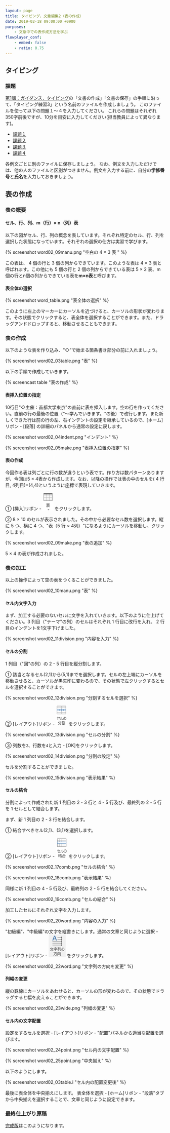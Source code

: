 ```yaml
---
layout: page
title: タイピング，文章編集2（表の作成）
date: 2019-02-18 09:00:00 +0900
purposes:
    - 文章中での表作成方法を学ぶ
flowplayer_conf:
    - embed: false
    - ratio: 0.75
---
```



タイピング
--------------------
### 課題

[第1講：ガイダンス，タイピング](../appendix/typing.html)の「文書の作成」「文書の保存」の手順に沿って、「タイピング練習3」という名前のファイルを作成しましょう。
このファイルを使って以下の問題１〜４を入力してください。
これらの問題はそれぞれ350字前後ですが、10分を目安に入力してください(担当教員によって異なります)。

-   [課題１](./typing_1R.pdf)
-   [課題２](./typing_2R.pdf)
-   [課題３](./typing_3R.pdf)
-   [課題４](./typing_4R.pdf)

各例文ごとに別のファイルに保存しましょう。
なお、例文を入力しただけでは、他の人のファイルと区別がつきません。例文を入力する前に、自分の**学修番号**と**氏名**を入力しておきましょう。

表の作成
--------------------
### 表の概要

#### セル、行、列、m（行）&times; n（列）表

以下の図がセル、行、列の概念を表しています。それぞれ特定のセル、行、列を選択した状態になっています。それぞれの選択の仕方は実習で学びます。

{% screenshot word02_09manu.png "空白の 4 &times; 3 表 " %}

この表は、 4 個の行と 3 個の列からできています。このような表は 4 &times; 3 表と呼ばれます。この他にも 5 個の行と 2 個の列からできている表は 5 &times; 2 表、m個の行とn個の列からできている表を**m&times;n表**と呼びます。

#### 表全体の選択

{% screenshot word_table.png "表全体の選択" %}

このように左上のマーカーにカーソルを近づけると、カーソルの形状が変わります。その状態でクリックすると、表全体を選択することができます。また、ドラッグアンドドロップすると、移動させることもできます。

### 表の作成

以下のような表を作り込み、"◇"で始まる箇条書き部分の前に入れましょう。

{% screenshot word02_03table.png "表" %}

以下の手順で作成していきます。

{% screencast table "表の作成" %}

#### 表挿入位置の指定

10行目"◇主催：首都大学東京"の直前に表を挿入します。空の行を作ってください。直前の行の最後の位置（"～学んでいきます。"の後）で改行します。また新しくできた行は前の行の左、右インデントの設定を継承しているので、[ホーム] リボン - [段落] の詳細のパネルから通常の設定に戻します。

{% screenshot word02_04indent.png "インデント" %}

{% screenshot word02_05make.png "表挿入位置の指定" %}

#### 表の作成

今回作る表は列ごとに行の数が違うという表です。作り方は数パターンありますが、今回は5 &times; 4表から作成します。なお、以降の操作では表の中のセルを( 4 行目, 4列目)=(4,4)というように座標で表現していきます。

&#9312; [挿入]リボン - ![表](pic/word_tablemake.png) をクリックします。

&#9313; 8 &times; 10 のセルが表示されました。その中から必要なセル数を選択します。縦に 5 つ、横に 4 つ、"表（5 行 &times; 4列）"になるようにカーソルを移動し、クリックします。

{% screenshot word02_09make.png "表の追加" %}

5 &times; 4 の表が作成されました。

### 表の加工

以上の操作によって空の表をつくることができました。

{% screenshot word02_10manu.png "表" %}

#### セル内文字入力

まず、加工する必要のないセルに文字を入れていきます。以下のように仕上げてください。3 列目（"テーマ"の列）のセルはそれぞれ 1 行目に改行を入れ、 2 行目のインデントを1文字下げました。

{% screenshot word02_11division.png "内容を入力" %}

#### セルの分割

1 列目（"回"の列）の 2 - 5 行目を縦分割します。

&#9312; 該当となるセル(2,1)から(5,1)までを選択します。セルの左上端にカーソルを移動させると、カーソルが黒矢印に変わるので、その状態で左クリックするとセルを選択することができます。

{% screenshot word02_12division.png "分割するセルを選択" %}

&#9313; [レイアウト]リボン - ![セルの分割](pic/word_division.png) をクリックします。

{% screenshot word02_13division.png "セルの分割" %}

&#9314; 列数を`2`、行数を`4`と入力 - [OK]をクリックします。

{% screenshot word02_14division.png "分割の設定" %}

セルを分割することができました。

{% screenshot word02_15division.png "表示結果" %}

#### セルの結合

分割によって作成された新 1 列目の 2 - 3 行と 4 - 5 行及び、最終列の 2 - 5 行を 1 セルとして結合します。

まず、新 1 列目の 2 - 3 行を結合します。

&#9312; 結合すべきセル(2,1)、(3,1)を選択します。

&#9313; [レイアウト]リボン - ![セルの結合](pic/word_comb.png) をクリックします。

{% screenshot word02_17comb.png "セルの結合" %}

{% screenshot word02_18comb.png "表示結果" %}

同様に新 1 列目の 4 - 5 行及び、最終列の 2 - 5 行を結合してください。

{% screenshot word02_19comb.png "セルの結合" %}

加工したセルにそれぞれ文字を入力します。

{% screenshot word02_20word.png "内容の入力" %}

"初級編"、"中級編"の文字を縦書きにします。通常の文章と同じように選択 - [レイアウト]リボン - ![文字列の方向](pic/word_tate.png) をクリックします。

{% screenshot word02_22word.png "文字列の方向を変更" %}

#### 列幅の変更

縦の罫線にカーソルをあわせると、カーソルの形が変わるので、その状態でドラッグすると幅を変えることができます。

{% screenshot word02_23wide.png "列幅の変更" %}

#### セル内の文字配置

設定をするセルを選択 - [レイアウト]リボン - "配置"パネルから適当な配置を選びます。

{% screenshot word02_24point.png "セル内の文字配置" %}

{% screenshot word02_25point.png "中央揃え" %}

以下のようにします。

{% screenshot word02_03table.i "セル内の配置変更後" %}

最後に表全体を中央揃えにします。
表全体を選択 - [ホーム]リボン - "段落"タブから中央揃えを選択することで、文章と同じように設定できます。

### 最終仕上がり原稿

[完成版](handbill.pdf)はこのようになります。
